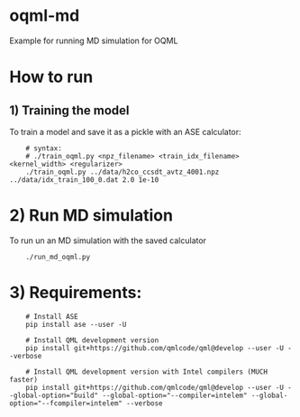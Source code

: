 # oqml-md
Example for running MD simulation for OQML

# How to run
## 1) Training the model

To train a model and save it as a pickle with an ASE calculator:

```
    # syntax:
    # ./train_oqml.py <npz_filename> <train_idx_filename> <kernel_width> <regularizer>
    ./train_oqml.py ../data/h2co_ccsdt_avtz_4001.npz ../data/idx_train_100_0.dat 2.0 1e-10
```

# 2) Run MD simulation

To run un an MD simulation with the saved calculator


```
    ./run_md_oqml.py
```

# 3) Requirements:

``` 
    # Install ASE
    pip install ase --user -U

    # Install QML development version
    pip install git+https://github.com/qmlcode/qml@develop --user -U --verbose
    
    # Install QML development version with Intel compilers (MUCH faster)
    pip install git+https://github.com/qmlcode/qml@develop --user -U --global-option="build" --global-option="--compiler=intelem" --global-option="--fcompiler=intelem" --verbose
```
